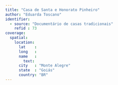 ```yaml
---
title: "Casa de Santa e Honorato Pinheiro"
author: "Eduarda Toscano"
identifier:
  - source: "Documentário de casas tradicionais"
    refid : 73
coverage:
  spatial:
    location:
      lat    :
      long   :
      name   :
        text:
      city   : "Monte Alegre"
      state  : "Goiás"
      country: "BR"
---
```


